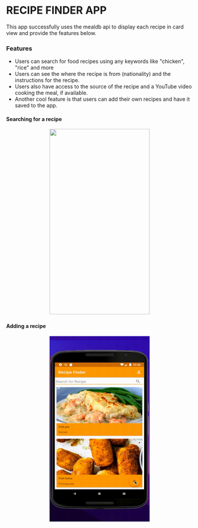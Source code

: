# <b>RECIPE FINDER APP</b>

This app successfully uses the mealdb api to display each recipe in card view and provide the features below. 

<h3>Features</h3>

* Users can search for food recipes using any keywords like "chicken", "rice" and more
* Users can see the where the recipe is from (nationality) and the instructions for the recipe. 
* Users also have access to the source of the recipe and a YouTube video cooking the meal, if available.
* Another cool feature is that users can add their own recipes and have it saved to the app.

<h4>Searching for a recipe</h4>
<p align="center"><img src="https://github.com/oadegokee/Recipe_Finder/blob/main/output.gif" width="270" height="500"/></p>

<h4>Adding a recipe</h4>
<p align="center"><img src="https://github.com/oadegokee/Recipe_Finder/blob/main/add.gif" width="270" height="500"/></p>


